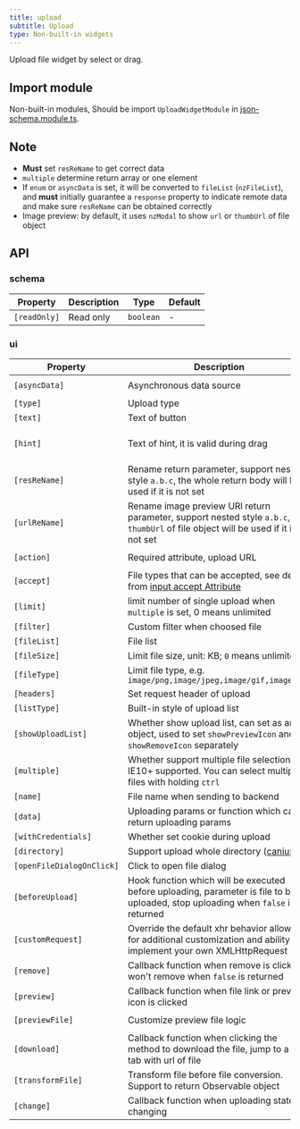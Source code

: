 ```yaml
---
title: upload
subtitle: Upload
type: Non-built-in widgets
---
```


Upload file widget by select or drag.

## Import module

Non-built-in modules, Should be import `UploadWidgetModule` in [json-schema.module.ts](https://github.com/hbyunzai/ng-yunzai/blob/master/src/app/shared/json-schema/json-schema.module.ts#L11).

## Note

- **Must** set `resReName` to get correct data
- `multiple` determine return array or one element
- If `enum` or `asyncData` is set, it will be converted to `fileList` (`nzFileList`), and **must** initially guarantee a `response` property to indicate remote data and make sure `resReName` can be obtained correctly
- Image preview: by default, it uses `nzModal` to show `url` or `thumbUrl` of file object

## API

### schema

| Property | Description | Type | Default |
|----------|-------------|------|---------|
| `[readOnly]` | Read only | `boolean` | - |

### ui

| Property | Description | Type | Default |
|----------|-------------|------|---------|
| `[asyncData]` | Asynchronous data source | `() => Observable<SFSchemaEnumType[]>` | - |
| `[type]` | Upload type | `select,drag` | `select` |
| `[text]` | Text of button | `string` | `点击上传` |
| `[hint]` | Text of hint, it is valid during drag | `string` | `支持单个或批量，严禁上传公司数据或其他安全文件` |
| `[resReName]` | Rename return parameter, support nested style `a.b.c`, the whole return body will be used if it is not set | `string` | - |
| `[urlReName]` | Rename image preview URl return parameter, support nested style `a.b.c`, `url`, `thumbUrl` of file object will be used if it is not set | `string` | - |
| `[action]` | Required attribute, upload URL | `string, ((file: UploadFile) => string, Observable<string>)` | - |
| `[accept]` | File types that can be accepted, see details from [input accept Attribute](https://developer.mozilla.org/en-US/docs/Web/HTML/Element/input#attr-accept) | `string, string[]` | - |
| `[limit]` | limit number of single upload when `multiple` is set, 0 means unlimited | `number` | `0` |
| `[filter]` | Custom filter when choosed file | `UploadFilter[]` | - |
| `[fileList]` | File list | `UploadFile[]` | - |
| `[fileSize]` | Limit file size, unit: KB; `0` means unlimited | `number` | `0` |
| `[fileType]` | Limit file type, e.g. `image/png,image/jpeg,image/gif,image/bmp` | `string` | - |
| `[headers]` | Set request header of upload | `Object, (file: UploadFile) => {} | Observable<{}>` | - |
| `[listType]` | Built-in style of upload list | `text,picture,picture-card` | `text` |
| `[showUploadList]` | Whether show upload list, can set as an object, used to set `showPreviewIcon` and `showRemoveIcon` separately | `boolean` | `true` |
| `[multiple]` | Whether support multiple file selection. IE10+ supported. You can select multiple files with holding `ctrl` | `boolean` | `false` |
| `[name]` | File name when sending to backend | `string` | `file` |
| `[data]` | Uploading params or function which can return uploading params | `Object, (file: UploadFile) => {} | Observable<{}>` | - |
| `[withCredentials]` | Whether set cookie during upload | `boolean` | `false` |
| `[directory]` | Support upload whole directory ([caniuse](https://caniuse.com/#feat=input-file-directory)) | `boolean` | `false` |
| `[openFileDialogOnClick]` | Click to open file dialog | `boolean` | `true` |
| `[beforeUpload]` | Hook function which will be executed before uploading, parameter is file to be uploaded, stop uploading when `false` is returned | `(file: UploadFile, fileList: UploadFile[]) => boolean｜Observable<boolean>` | - |
| `[customRequest]` | Override the default xhr behavior allowing for additional customization and ability to implement your own XMLHttpRequest | `(item: UploadXHRArgs) => Subscription` | - |
| `[remove]` | Callback function when remove is clicked, won't remove when `false` is returned | `(file: UploadFile) => boolean｜Observable` | - |
| `[preview]` | Callback function when file link or preview icon is clicked | `(file: UploadFile) => void` | - |
| `[previewFile]` | Customize preview file logic | `(file: UploadFile) => Observable<string>` | - |
| `[download]` | Callback function when clicking the method to download the file, jump to a new tab with url of file | `(file: UploadFile) => void` | - |
| `[transformFile]` | Transform file before file conversion. Support to return Observable object | `(file: UploadFile) => UploadTransformFileType` | - |
| `[change]` | Callback function when uploading state is changing | `(args: UploadChangeParam) => void` | - |
